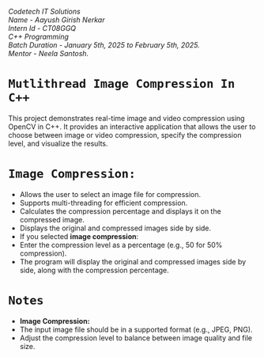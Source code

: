 *Codetech IT Solutions* <br>
*Name - Aayush Girish Nerkar*<br>
*Intern Id - CT08GGQ*<br>
*C++ Programming*<br>
*Batch Duration - January 5th, 2025 to February 5th, 2025.*<br>
*Mentor - Neela Santosh.*<br>

# `Mutlithread Image Compression In C++`
This project demonstrates real-time image and video compression using OpenCV in C++. It provides an interactive application that allows the user to choose between image or video compression, specify the compression level, and visualize the results.

# `Image Compression:`
- Allows the user to select an image file for compression.
- Supports multi-threading for efficient compression.
- Calculates the compression percentage and displays it on the compressed image.
- Displays the original and compressed images side by side.
- If you selected **image compression**:
- Enter the compression level as a percentage (e.g., 50 for 50% compression).
- The program will display the original and compressed images side by side, along with the compression percentage.

# `Notes`

- **Image Compression:**
- The input image file should be in a supported format (e.g., JPEG, PNG).
- Adjust the compression level to balance between image quality and file size.
